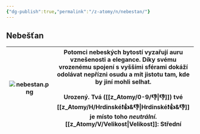 ```yaml
---
{"dg-publish":true,"permalink":"/z-atomy/n/nebestan/"}
---
```


## Nebešťan

| ![nebestan.png](/img/user/z_img/nebestan.png) | Potomci **nebeských bytostí** vyzařují auru vznešenosti a elegance. Díky svému vrozenému spojení s vyššími sférami dokáží odolávat nepřízni osudu a mít jistotu tam, kde by jiní mohli selhat.<br><br>**Urozený**. Tvá ([[z_Atomy/0-9/👎\|👎]]) tvé [[z_Atomy/H/Hrdinské❗👍&👎\|Hrdinské❗👍&👎]] je místo toho *neutrální*.<br>**[[z_Atomy/V/Velikost\|Velikost]]**: Střední |
| ----------------- | -------------------------------------------------------------------------------------------------------------------------------------------------------------------------------------------------------------------------------------------------------------------------------------------------------------- |
